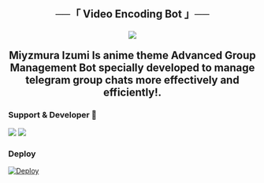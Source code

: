 <h2 align="center">
    ──「  Video Encoding Bot 」──
<p align="center">
  <img src="https://telegra.ph/file/2b7c99d6ee29e45fa4b99.jpg">
</p>



<p align="center"> Miyzmura Izumi Is anime theme Advanced Group Management Bot specially developed to manage telegram group chats more effectively and efficiently!.</p>


### Support & Developer 🎑
<a href="https://telegram.me/izumixsupport"><img src="https://img.shields.io/badge/Join-Support%20Group-blue.svg?style=for-the-badge&logo=Telegram"></a> <a href="https://telegram.me/izumixtachibana"><img src="https://img.shields.io/badge/%20Developer-blue.svg?style=for-the-badge&logo=Telegram"></a>

### Deploy
 [![Deploy](https://www.herokucdn.com/deploy/button.svg)](https://heroku.com/deploy?template=https://github.com/yuu-456/izumiprobot)
